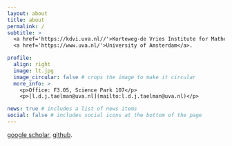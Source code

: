```yaml
---
layout: about
title: about
permalink: /
subtitle: >
  <a href='https://kdvi.uva.nl//'>Korteweg-de Vries Institute for Mathematics</a>,
  <a href='https://www.uva.nl/'>University of Amsterdam</a>.

profile:
  align: right
  image: lt.jpg
  image_circular: false # crops the image to make it circular
  more_info: >
    <p>Office: F3.05, Science Park 107</p>
    <p>[l.d.j.taelman@uva.nl](mailto:l.d.j.taelman@uva.nl)</p>

news: true # includes a list of news items
social: false # includes social icons at the bottom of the page
---
```


[google scholar](https://scholar.google.com/citations?user=TbTCE3gAAAAJ&hl=en),
[github](https://github.com/LennyTaelman).
